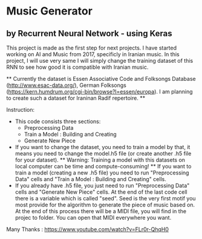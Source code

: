 # Music Generator 
## by Recurrent Neural Network - using Keras 

This project is made as the first step for next projects. I have started working on AI and Music from 2017, specificly in Iranian music. In this project, I will use very same I will simply change the training dataset of this RNN to see how good it is compatible with Iranian music.

** Currently the dataset is  Essen Associative Code and Folksongs Database (http://www.esac-data.org/), German Folksongs (https://kern.humdrum.org/cgi-bin/browse?l=essen/europa). 
I am planning to create such a dataset for Iraninan Radif repertoire. **

Instruction: 
- This code consists three sections: 
    * Preprocessing Data
    * Train a Model : Building and Creating
    * Generate New Piece
- If you want to change the dataset, you need to train a model by that, it means you need to change the model.h5 file (or create another .h5 file for your dataset).
** Warning: Training a model with this datasets on local computer can be time and compute-consuming! **
If you want to train a model (creating a new .h5 file) you need to run "Preprocessing Data" cells and "Train a Model : Building and Creating" cells.
- If you already have .h5 file, you just need to run "Preprocessing Data" cells and "Generate New Piece" cells. At the end of the last code cell there is a variable which is called "seed". Seed is the very first motif you most provide for the algorithm to generate the piece of music based on.
At the end of this process there will be a MIDI file, you will find in the projec to folder. You can open that MIDI everywhere you want. 


Many Thanks : https://www.youtube.com/watch?v=FLr0r-QhqH0
